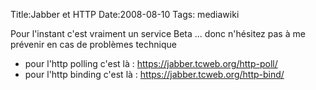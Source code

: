 Title:Jabber et HTTP
Date:2008-08-10
Tags:  mediawiki

Pour l'instant c'est vraiment un service Beta ... donc n'hésitez pas à
me prévenir en cas de problèmes technique

-   pour l'http polling c'est là : <https://jabber.tcweb.org/http-poll/>
-   pour l'http binding c'est là : <https://jabber.tcweb.org/http-bind/>

